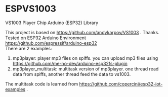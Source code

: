 # ESPVS1003
VS1003 Player Chip Arduino (ESP32) Library

This project is based on https://github.com/andykarpov/VS1003 . Thanks.  
Tested on ESP32 Arduino Environment https://github.com/espressif/arduino-esp32  
There are 2 examples:  
1. mp3player: player mp3 files on spiffs. you can upload mp3 files using https://github.com/me-no-dev/arduino-esp32fs-plugin
2. mp3player_multitask: multitask version of mp3player. one thread read data from spiffs, another thread feed the data to vs1003.

The multitask code is learned from https://github.com/copercini/esp32-iot-examples .

